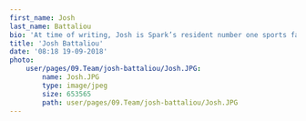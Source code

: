 ```yaml
---
first_name: Josh
last_name: Battaliou
bio: 'At time of writing, Josh is Spark’s resident number one sports fanatic. Josh’s passion for all things football related infected the office (at the World Cup), but this energy isn’t restricted to the pitch or the stands. He has no problem launching himself into a project, even when it means battling against the odds to score a last-minute winner. Josh likes to follow the old adage that form is temporary, but class is permanent – especially when it comes to dedicating yourself to scoring PR results. As a result, he’s instituted a rigorous training regime both in and out of the office.  '
title: 'Josh Battaliou'
date: '08:18 19-09-2018'
photo:
    user/pages/09.Team/josh-battaliou/Josh.JPG:
        name: Josh.JPG
        type: image/jpeg
        size: 653565
        path: user/pages/09.Team/josh-battaliou/Josh.JPG
---
```



